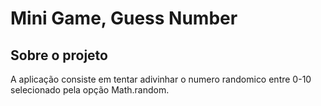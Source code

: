 # Mini Game, Guess Number

## Sobre o projeto

A aplicação consiste em tentar adivinhar o numero randomico entre 0-10 selecionado pela opção Math.random.

